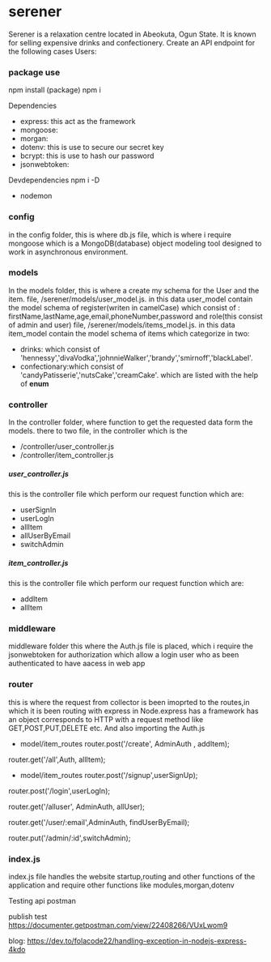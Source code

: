 # serener
Serener is a relaxation centre located in Abeokuta, Ogun State. It is known for
selling expensive drinks and confectionery. Create an API endpoint for the
following cases
Users:

### package use
npm install (package)
npm i

Dependencies
- express: this act as the framework
- mongoose: 
- morgan:
- dotenv: this is use to secure our secret key
- bcrypt: this is use to hash our password
- jsonwebtoken:

Devdependencies npm i -D
- nodemon



### config
in the config folder, this is where db.js file, which is where i require mongoose which is a MongoDB(database) object modeling tool designed to work in asynchronous environment.

### models
In the models folder, this is where a create my schema for the User  and the item.
 file,
 /serener/models/user_model.js.
 in this data user_model contain the  model schema of register(writen in camelCase) which consist of :
 firstName,lastName,age,email,phoneNumber,password
 and role(this consist of admin and user)
file,
 /serener/models/items_model.js.
 in this data item_model contain the model schema of items which categorize in two:
 - drinks: which consist of 'hennessy','divaVodka','johnnieWalker','brandy','smirnoff','blackLabel'. 
 - confectionary:which consist of 'candyPatisserie','nutsCake','creamCake'.
 which are listed with the help of **enum**


### controller
In the controller folder, where function to get the requested data form the models.
there to two file, in the controller which is the
- /controller/user_controller.js
- /controller/item_controller.js

##### user_controller.js
this is the  controller file  which perform our request function which are:
- userSignIn
- userLogIn
- allItem
- allUserByEmail
- switchAdmin

##### item_controller.js
this is the  controller file  which perform our request function which are:
- addItem
- allItem

### middleware
middleware folder this where the Auth.js file is placed, which i require the jsonwebtoken for authorization which allow a login user who as been authenticated to have aacess in web app

### router
this is where the  request from collector is been imoprted to the routes,in which it is been routing with express in Node.express has a framework has an object corresponds to HTTP with a request method like GET,POST,PUT,DELETE etc. And also importing the Auth.js
- model/item_routes
router.post('/create', AdminAuth , addItem);

router.get('/all',Auth, allItem);

- model/item_routes
router.post('/signup',userSignUp);

router.post('/login',userLogIn);

router.get('/alluser', AdminAuth, allUser);

router.get('/user/:email',AdminAuth, findUserByEmail);

router.put('/admin/:id',switchAdmin);


### index.js
index.js file handles the website startup,routing and other functions of the application and require other functions like modules,morgan,dotenv





Testing api
postman

publish test
https://documenter.getpostman.com/view/22408266/VUxLwom9


blog:
https://dev.to/folacode22/handling-exception-in-nodejs-express-4kdo
